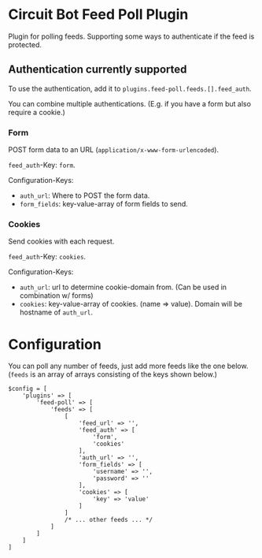 # Circuit Bot Feed Poll Plugin

Plugin for polling feeds. Supporting some ways to authenticate if the feed is protected.

## Authentication currently supported

To use the authentication, add it to `plugins.feed-poll.feeds.[].feed_auth`.

You can combine multiple authentications. (E.g. if you have a form but also require a cookie.)

### Form

POST form data to an URL (`application/x-www-form-urlencoded`).

`feed_auth`-Key: `form`.

Configuration-Keys:

- `auth_url`: Where to POST the form data.
- `form_fields`: key-value-array of form fields to send.

### Cookies

Send cookies with each request.

`feed_auth`-Key: `cookies`.

Configuration-Keys:

- `auth_url`: url to determine cookie-domain from. (Can be used in combination w/ forms)
- `cookies`: key-value-array of cookies. (name => value). Domain will be hostname of `auth_url`.

# Configuration

You can poll any number of feeds, just add more feeds like the one below. (`feeds` is an array of arrays consisting of the keys shown below.)

```
$config = [
    'plugins' => [
        'feed-poll' => [
            'feeds' => [
                [
                    'feed_url' => '',
                    'feed_auth' => [
                        'form',
                        'cookies'
                    ],
                    'auth_url' => '',
                    'form_fields' => [
                        'username' => '',
                        'password' => ''
                    ],
                    'cookies' => [
                        'key' => 'value'
                    ]
                ]
                /* ... other feeds ... */
            ]
        ]
    ]
]

```
